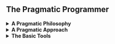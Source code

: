 ## The Pragmatic Programmer

<details>
<summary><b>A Pragmatic Philosophy</b></summary>

---
- I have agency over where I work and what I do if I'm willing to seek opportunity
- No excuses
  - provide options and explain what can be done if a problem arises
- Don't let problems go unresolved
  - communicate with coworkers
  - actively address issues that arise as they are discovered
- Develop my project visions before discussing them
  - bright ideas must be demonstrated to be so, not explained
  - people will be much more willing to commit resources to your idea if there is a structure for them to build off of
- Don't let minor issues accululate
  - source code cannot be maintained with patches alone
  - root cause analysis will allow for sustainable frameworks
- Recognise when to stop working on something
  - over-engineering or setting impossible requisites are not productive
- Knowing how to learn is more valuable than knowledge itself
  - learn a new programming language every year
  - read a new book every month
  - network to find people who want to talk about topics relevant to whatever I'm studying
- Restrict non-API comments to saying *why* something is done
  - code should already shows *how* it's done
- Be an avid communicator
  - actively listen to my colleagues
  - always respond to emails and messages, even if to inform the other person I will get back to them later
  - know my audience and what I want to communicate to them
  - make my presentations visually appealing
</details>

<details>
<summary><b>A Pragmatic Approach</b></summary>

---
- Make code **easy to change**
  - every piece of knowledge should only have one representation
  - use accessor functions when possible to read and write attributes of objects
- Write **orthogonal** (decoupled) code
  - changes to any one function should not break the functionality of another
  - features should be easy to add, remove, or combine
- Develop **tracer code** to demonstrate a method or structure for a project
  - try to hit very specific goals with the architechture that does no more than prove an idea
  - once the proof-of-concept is made then the project can begin accumulating incremental functionality
- Build a **prototype** for tasks I'm new to or that carry risk
  - the purpose is to learn
  - it does *not* require correctness, completeness, robustness, or style
  - use expedient methods like whiteboards and sticky notes
- Practice making **time estimates** for projects
  - ask people with experience how long similar projects took them
  - develop a model of all the moving parts, define the parameters, and make a best guess
  - take care to use language that compliments the uncertainty
  - continue making estimates interatively as progress is made
  - track all estimates to compare with the final result
</details>

<details>
<summary><b>The Basic Tools</b></summary>

---
- **Plain text** is a very simple and widely used means of data storage
  - it can be easily read by humans and is thereby a good standard
  - virtually every computing tool can operate on plain text
  - it's easy to create version control systems and test
- **Shells** accelerate workflow
  - automate common tasks and write custom scripts
  - doesn't have nearly as many limitations as GUIs do
- Practice **power editing** to speed up repetitive tasks
  - navigate text editors without the use of a mouse
  - find tools to boost efficiency, and build them if they don't exist
- Use **version control** with everything
  - on teams it keeps developers from breaking each others code
  - it times of crisis, it will save numerous hours of restoration
- Practice root cause analysis when **debugging**
  - testing must be systematic and thorough
  - try to reproduce bugs by failing tests before attempting to fix them
  - read all error messages
  - use a binary search method to track down value errors in the stacktrace
  - use *tracing statements* (diagnostic print messages) for real-time, concurrent process, and event-based applications
  - *rubber ducking* is explaining the problem to another person, the act of which alone can help you solve it
  - try process of elimination, first with your code, then dependencies
  - don't assume sections of code work no matter your confidence, prove it does
  - think of what could have been done to prevent the bug and try to make similar bugs easier to handle in the future
  
</details>